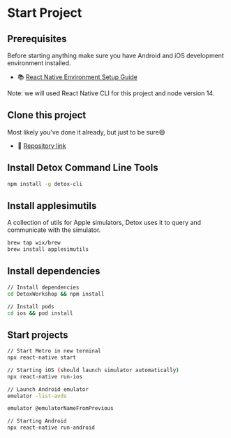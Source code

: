 # Start Project

## Prerequisites

Before starting anything make sure you have Android and iOS development environment installed. 

- 📚 [React Native Environment Setup Guide](https://reactnative.dev/docs/next/environment-setup)

Note: we will used React Native CLI for this project and node version 14.

## Clone this project

Most likely you've done it already, but just to be sure😄

- 🔗 [Repository link](https://github.com/evgeniyaglovatskaya/detox-demo-app)

## Install Detox Command Line Tools

```sh
npm install -g detox-cli
```
## Install applesimutils

A collection of utils for Apple simulators, Detox uses it to query and communicate with the simulator.

```sh
brew tap wix/brew
brew install applesimutils
```

## Install dependencies

```sh
// Install dependencies
cd DetoxWorkshop && npm install

// Install pods
cd ios && pod install
```

## Start projects

```sh
// Start Metro in new terminal
npx react-native start

// Starting iOS (should launch simulator automatically)
npx react-native run-ios

// Launch Android emulator
emulator -list-avds

emulator @emulatorNameFromPrevious

// Starting Android
npx react-native run-android
```
